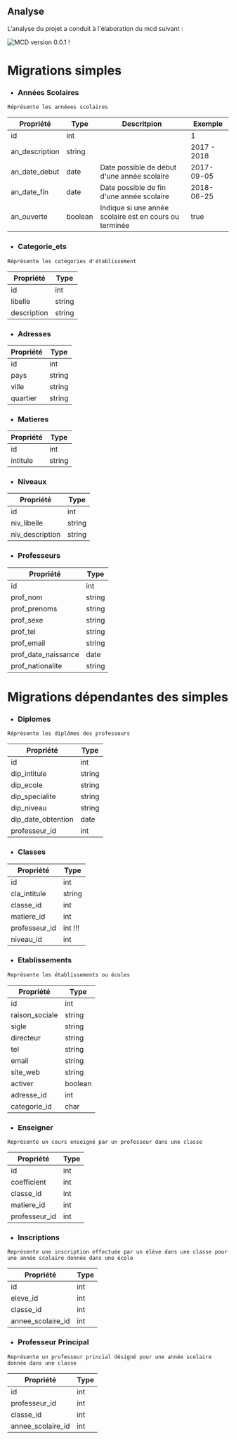 ## Analyse
L'analyse du projet a conduit à l'élaboration du mcd suivant :

![MCD version 0.0.1 !](screenshoots_&_pics/mcd-afrischool.jpg "Notre premier mcd")

# Migrations simples

- ### Années Scolaires

~~~~
Réprésente les annéees scolaires
~~~~
Propriété|Type|Descritpion|Exemple
----------|----|-----------|-------
id|int| |1
an_description|string| | 2017 - 2018
an_date_debut|date|Date possible de début d'une année scolaire|2017-09-05
an_date_fin|date|Date possible de fin d'une année scolaire|2018-06-25
an_ouverte|boolean|Indique si une année scolaire est en cours ou terminée|true

- ### Categorie_ets

~~~~
Réprésente les catégories d'établissement
~~~~
Propriété|Type
----------|----
id|int
libelle|string
description|string

- ### Adresses 

Propriété|Type
----------|----
id|int
pays|string
ville|string
quartier|string

- ### Matieres

Propriété|Type
----------|----
id|int
intitule|string

- ### Niveaux

Propriété|Type
----------|----
id|int
niv_libelle|string
niv_description|string

- ### Professeurs

Propriété|Type
----------|----
id|int
prof_nom|string
prof_prenoms|string
prof_sexe|string
prof_tel|string
prof_email|string
prof_date_naissance|date
prof_nationalite|string


# Migrations dépendantes des simples

- ### Diplomes

~~~~
Réprésente les diplômes des professeurs
~~~~
Propriété|Type
----------|----
id|int
dip_intitule|string
dip_ecole|string
dip_specialite|string
dip_niveau|string
dip_date_obtention|date
professeur_id|int

- ### Classes

Propriété|Type
----------|----
id|int
cla_intitule|string
classe_id|int
matiere_id|int
professeur_id|int !!!
niveau_id|int

- ### Etablissements

~~~~
Représente les établissements ou écoles
~~~~
Propriété|Type
----------|----
id|int
raison_sociale|string
sigle|string
directeur|string
tel|string
email|string
site_web|string
activer|boolean
adresse_id|int
categorie_id|char

- ### Enseigner
~~~~
Représente un cours enseigné par un professeur dans une classe
~~~~
Propriété|Type
----------|----
id|int
coefficient|int
classe_id|int
matiere_id|int
professeur_id|int

- ### Inscriptions
~~~~
Représente une inscription effectuée par un élève dans une classe pour une année scolaire donnée dans une école
~~~~
Propriété|Type
----------|----
id|int
eleve_id|int
classe_id|int
annee_scolaire_id|int

- ### Professeur Principal
~~~~
Représente un professeur princial désigné pour une année scolaire donnée dans une classe
~~~~
Propriété|Type
----------|----
id|int
professeur_id|int
classe_id|int
annee_scolaire_id|int
